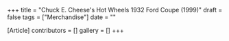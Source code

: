 +++
title = "Chuck E. Cheese's Hot Wheels 1932 Ford Coupe (1999)"
draft = false
tags = ["Merchandise"]
date = ""

[Article]
contributors = []
gallery = []
+++